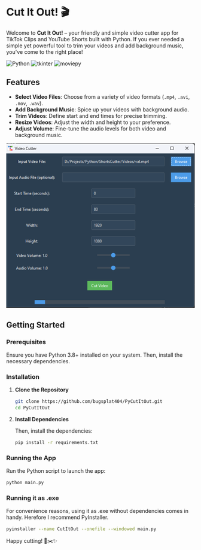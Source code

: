 # Cut It Out! 🎬

Welcome to **Cut It Out!** – your friendly and simple video cutter app for TikTok Clips and YouTube Shorts built with Python. If you ever needed a simple yet powerful tool to trim your videos and add background music, you've come to the right place!

![Python](https://img.shields.io/badge/Python-3.8%2B-blue)
![tkinter](https://img.shields.io/badge/tkinter-GUI-orange)
![moviepy](https://img.shields.io/badge/moviepy-Video%20Editing-green)

## Features

- **Select Video Files**: Choose from a variety of video formats (`.mp4`, `.avi`, `.mov`, `.wav`).
- **Add Background Music**: Spice up your videos with background audio.
- **Trim Videos**: Define start and end times for precise trimming.
- **Resize Videos**: Adjust the width and height to your preference.
- **Adjust Volume**: Fine-tune the audio levels for both video and background music.

![Example](https://raw.githubusercontent.com/bugsplat404/PyCutItOut/main/app.png)

## Getting Started

### Prerequisites

Ensure you have Python 3.8+ installed on your system. Then, install the necessary dependencies.

### Installation

1. **Clone the Repository**

    ```bash
    git clone https://github.com/bugsplat404/PyCutItOut.git
    cd PyCutItOut
    ```

2. **Install Dependencies**

    Then, install the dependencies:

    ```bash
    pip install -r requirements.txt
    ```

### Running the App

Run the Python script to launch the app:

```bash
python main.py
```


### Running it as .exe

For convenience reasons, using it as .exe without dependencies comes in handy. Herefore I recommend PyInstaller.

```bash
pyinstaller --name CutItOut --onefile --windowed main.py
```


Happy cutting! 🎥✂️✨

